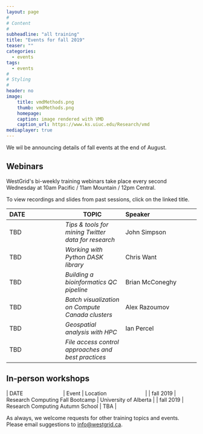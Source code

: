 ```yaml
---
layout: page
#
# Content
#
subheadline: "all training"
title: "Events for fall 2019"
teaser: ""
categories:
  - events
tags:
  - events
#
# Styling
#
header: no
image:
    title: vmdMethods.png
    thumb: vmdMethods.png
    homepage:
    caption: image rendered with VMD
    caption_url: https://www.ks.uiuc.edu/Research/vmd
mediaplayer: true
---
```


<!-- For more information on each session, or to register, click on the links below. -->
We wil be announcing details of fall events at the end of August.



## Webinars

WestGrid's bi-weekly training webinars take place every second Wednesday at 10am Pacific / 11am Mountain
/ 12pm Central.

To view recordings and slides from past sessions, click on the linked title.

| DATE&nbsp;&nbsp;&nbsp;&nbsp;&nbsp;&nbsp;&nbsp;&nbsp;&nbsp;&nbsp;&nbsp;&nbsp;&nbsp;&nbsp;&nbsp;&nbsp;&nbsp;&nbsp;&nbsp;&nbsp;&nbsp; | TOPIC | Speaker&nbsp;&nbsp;&nbsp;&nbsp;&nbsp;&nbsp;&nbsp;&nbsp;&nbsp;&nbsp;&nbsp;&nbsp;&nbsp;&nbsp;&nbsp;&nbsp;&nbsp;&nbsp;&nbsp;&nbsp;&nbsp;&nbsp;&nbsp;&nbsp;&nbsp;&nbsp;&nbsp; |
| ------------- | --------------- | ----------------- |
| TBD | *Tips & tools for mining Twitter data for research* | John Simpson |
| TBD | *Working with Python DASK library* | Chris Want |
| TBD | *Building a bioinformatics QC pipeline* | Brian McConeghy |
| TBD | *Batch visualization on Compute Canada clusters* | Alex Razoumov |
| TBD | *Geospatial analysis with HPC* | Ian Percel |
| TBD | *File access control approaches and best practices* ||







## In-person workshops

| DATE&nbsp;&nbsp;&nbsp;&nbsp;&nbsp;&nbsp;&nbsp;&nbsp;&nbsp;&nbsp;&nbsp;&nbsp;&nbsp;&nbsp;&nbsp;&nbsp;&nbsp;&nbsp;&nbsp;&nbsp;&nbsp;&nbsp;&nbsp;&nbsp;&nbsp;&nbsp; | Event | Location&nbsp;&nbsp;&nbsp;&nbsp;&nbsp;&nbsp;&nbsp;&nbsp;&nbsp;&nbsp;&nbsp;&nbsp;&nbsp;&nbsp;&nbsp;&nbsp;&nbsp;&nbsp;&nbsp;&nbsp;&nbsp;&nbsp;&nbsp;&nbsp;&nbsp; |
| fall 2019 | Research Computing Fall Bootcamp | University of Alberta |
| fall 2019 | Research Computing Autumn School | TBA |




As always, we welcome requests for other training topics and events. Please email suggestions to
info@westgrid.ca.
